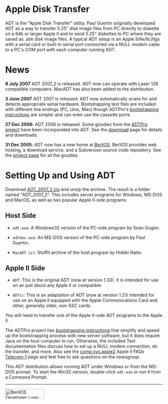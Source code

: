 Apple Disk Transfer
===================

ADT is the "Apple Disk Transfer" utility. Paul Guertin originally developed
ADT as a way to transfer 5.25" disk image files from PC directly to diskette
on a 64k or larger Apple II and to send 5.25" diskettes to PC where they are
saved as .dsk disk image files. A typical ADT setup is an Apple II/IIe/IIc/IIgs
with a serial card or built-in serial port connected via a NULL modem cable to
a PC's COM port with each computer running ADT.

News
====
**8 July 2007** ADT 2007_2 is released.  ADT now can operate with
Laser 128 compatible computers.  MacADT has also been added to the 
distribution.

**3 June 2007** ADT 2007 is released.  ADT now automatically scans for
and detects appropriate serial hardware.  Bootstrapping text files are
included with different line endings (PC, Unix, Mac) though ADTPro's
[bootstrapping instructions](http://adtpro.sourceforge.net/bootstrap.html#Bootstrapping%20DOS)
are simpler and can even use the cassette ports.

**27 Dec 2006**: ADT 2006 is released.  Some goodies from the 
[ADTPro project](http://adtpro.sourceforge.net/) have been incorporated
into ADT.  See the
[download](http://developer.berlios.de/project/showfiles.php?group_id=5617)
page for details and downloads.

**31 Dec 2005**: ADT now has a new home at
[BerliOS](http://developer.berlios.de/). BerliOS provides web hosting, a
download service, and a Subversion source code repository. See the [project
page](http://developer.berlios.de/projects/adt/) for all the goodies.

Setting Up and Using ADT
========================

Download [ADT\_2007\_2.zip](http://download.berlios.de/adt/ADT_2007_2.zip) and
unzip the archive. The result is a folder named "ADT\_2007\_2". This includes
server programs for Windows, MS-DOS and MacOS, as well as two popular 
Apple II-side programs.

Host Side
-------

* `adt.exe`: A Windows32 version of the PC-side program by Sean Gugler.

* `adtdos.exe`: An MS-DOS version of the PC-side program by Paul Guertin.

* `MacADT.sit`: Stuffit archive of the host program by Hideki Naito.

Apple II Side
-------------

* `ADT`: This is the original ADT (now at version 1.33). It is intended for
  use on an just about any Apple II or compatible.

* `ADTcc`: This is an adaptation of ADT (now at version 1.21) intended 
  for use on an Apple II equipped with the Apple Communications Card 
  and other, generally older, non-SSC cards.

You will need to transfer one of the Apple II-side ADT programs to the Apple
II.

The ADTPro project has 
[bootstrapping instructions](http://adtpro.sourceforge.net/bootstrap.html#Bootstrapping%20DOS)
that simplify and speed up the bootstrapping process with new server
software, but it does require Java on the host computer to run. 
Otherwise, the included Text documentation files discuss how to set up a
NULL modem connection, do the transfer, and more.
Also see the [comp.sys.apple2](news:comp.sys.apple2) Apple II FAQs
[Telecom-1](http://home.swbell.net/rubywand/Csa2T1TCOM.html) page and feel
free to ask questions on the newsgroup.

This ADT distribution allows running ADT under Windows or from the MS-DOS
prompt. To start the Win32 version, double-click `adt.exe` or run it from a
Command Prompt.

---

<a href="http://developer.berlios.de" title="BerliOS Developer">
    <img src="http://developer.berlios.de/bslogo.php?group_id=5617"
        width="124px" height="32px" border="0" alt="BerliOS Developer Logo" />
</a>
